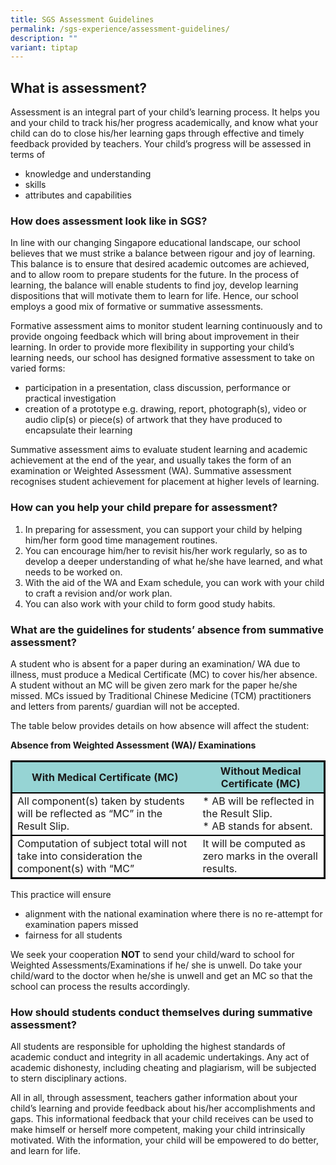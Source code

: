 ```yaml
---
title: SGS Assessment Guidelines
permalink: /sgs-experience/assessment-guidelines/
description: ""
variant: tiptap
---
```

## What is assessment?

Assessment is an integral part of your child’s learning process. It helps you and your child to track his/her progress academically, and know what your child can do to close his/her learning gaps through effective and timely feedback provided by teachers. Your child’s progress will be assessed in terms of

* knowledge and understanding
* skills
* attributes and capabilities

### How does assessment look like in SGS?

In line with our changing Singapore educational landscape, our school believes that we must strike a balance between rigour and joy of learning. This balance is to ensure that desired academic outcomes are achieved, and to allow room to prepare students for the future. In the process of learning, the balance will enable students to find joy, develop learning dispositions that will motivate them to learn for life. Hence, our school employs a good mix of formative or summative assessments. 

Formative assessment aims to monitor student learning continuously and to provide ongoing feedback which will bring about improvement in their learning. In order to provide more flexibility in supporting your child’s learning needs, our school has designed formative assessment to take on varied forms:

* participation in a presentation, class discussion, performance or practical investigation
* creation of a prototype e.g. drawing, report, photograph(s), video or audio clip(s) or piece(s) of artwork that they have produced to encapsulate their learning

Summative assessment aims to evaluate student learning and academic achievement at the end of the year, and usually takes the form of an examination or Weighted Assessment (WA). Summative assessment recognises student achievement for placement at higher levels of learning.

### How can you help your child prepare for assessment?

1. In preparing for assessment, you can support your child by helping him/her form good time management routines.
2. You can encourage him/her to revisit his/her work regularly, so as to develop a deeper understanding of what he/she have learned, and what needs to be worked on.
3. With the aid of the WA and Exam schedule, you can work with your child to craft a revision and/or work plan.
4. You can also work with your child to form good study habits.
 
### What are the guidelines for students’ absence from summative assessment?

A student who is absent for a paper during an examination/ WA due to illness, must produce a Medical Certificate (MC) to cover his/her absence. A student without an MC will be given zero mark for the paper he/she missed. MCs issued by Traditional Chinese Medicine (TCM) practitioners and letters from parents/ guardian will not be accepted.

The table below provides details on how absence will affect the student:

**Absence from Weighted Assessment (WA)/ Examinations**
<style>
table {
  border: 1px solid black;
  border-collapse: collapse;
}
	th {
  background-color: #96D4D4;
	}
	tr  {
	border: 2px solid black;
  border-collapse: collapse;
	}
</style>
<table>
<thead>
  <tr>
    <th>With Medical Certificate (MC)</th>
    <th>Without Medical Certificate (MC)</th>
  </tr>
</thead>
  <tbody><tr>
    <td>All component(s) taken by students will be reflected as “MC” in the Result Slip.</td>
    <td>* AB will be reflected in the Result Slip.<br>
*   AB stands for absent.</td>
  </tr>
	 <tr>
    <td>Computation of subject total will not take into consideration the component(s) with “MC”</td>
    <td>It will be computed as zero marks in the overall results. </td>
  </tr>
	</tbody></table>

This practice will ensure

* alignment with the national examination where there is no re-attempt for examination papers missed
* fairness for all students

We seek your cooperation&nbsp;**NOT**&nbsp;to send your child/ward to school for Weighted Assessments/Examinations if he/ she is unwell. Do take your child/ward to the doctor when he/she is unwell and get an MC so that the school can process the results accordingly.

### How should students conduct themselves during summative assessment?
All students are responsible for upholding the highest standards of academic conduct and integrity in all academic undertakings. Any act of academic dishonesty, including cheating and plagiarism, will be subjected to stern disciplinary actions.

All in all, through assessment, teachers gather information about your child’s learning and provide feedback about his/her accomplishments and gaps. This informational feedback that your child receives can be used to make himself or herself more competent, making your child intrinsically motivated. With the information, your child will be empowered to do better, and learn for life.
